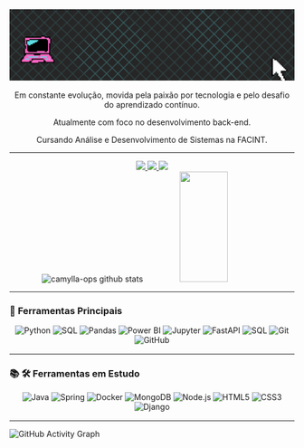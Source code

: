 <div align="center">
  <img src="oi.gif" alt="Imagem">
 

Em constante evolução, movida pela paixão por tecnologia e pelo desafio do aprendizado contínuo.

Atualmente com foco no desenvolvimento back-end.

Cursando Análise e Desenvolvimento de Sistemas na FACINT.

---

  
  <div>
    <a href="https://www.instagram.com/camylla.ops/" target="_blank">
      <img src="https://img.shields.io/badge/-Instagram-%23E4405F?style=for-the-badge&logo=instagram&logoColor=white" target="_blank">
    </a>
    <a href="mailto:camylla.oliveiraps@gmail.com">
      <img src="https://img.shields.io/badge/-Gmail-%23333?style=for-the-badge&logo=gmail&logoColor=white" target="_blank">
    </a>
    <a href="https://www.linkedin.com/in/camylla-ops/" target="_blank">
      <img src="https://img.shields.io/badge/-LinkedIn-%230077B5?style=for-the-badge&logo=linkedin&logoColor=white" target="_blank">
    </a>
  </div>
</div>

<div align="center">  
  <img width="49%" height="195px" src="https://github-readme-stats.vercel.app/api?username=camylla-ops&show_icons=true&count_private=true&hide_border=true&title_color=ff91a4&icon_color=ff91a4&text_color=c9d1d9&bg_color=0d1117" alt=" camylla-ops github stats" /> 
  <img width="41%" height="195px" src="https://github-readme-stats.vercel.app/api/top-langs/?username=camylla-ops&layout=compact&hide_border=true&title_color=ff91a4&text_color=ff91a4&bg_color=0d1117" />
</div>

---

### 🔧 **Ferramentas Principais**
<div align="center" style="margin:1rem 0;">
  <img src="https://img.shields.io/badge/Python-3776AB?style=for-the-badge&logo=python&logoColor=white" alt="Python">
  <img src="https://img.shields.io/badge/SQL-4479A1?style=for-the-badge&logo=postgresql&logoColor=white" alt="SQL">
  <img src="https://img.shields.io/badge/Pandas-150458?style=for-the-badge&logo=pandas&logoColor=white" alt="Pandas">
  <img src="https://img.shields.io/badge/PowerBI-F2C811?style=for-the-badge&logo=powerbi&logoColor=black" alt="Power BI">
  <img src="https://img.shields.io/badge/Jupyter-F37626?style=for-the-badge&logo=jupyter&logoColor=white" alt="Jupyter">
  <img src="https://img.shields.io/badge/FastAPI-009688?style=for-the-badge&logo=fastapi&logoColor=white" alt="FastAPI">
  <img src="https://img.shields.io/badge/SQL-4479A1?style=for-the-badge&logo=postgresql&logoColor=white" alt="SQL">
  <img src="https://img.shields.io/badge/Git-F05032?style=for-the-badge&logo=git&logoColor=white" alt="Git">
  <img src="https://img.shields.io/badge/GitHub-100000?style=for-the-badge&logo=github&logoColor=white" alt="GitHub">
</div>

---
### 📚 🛠️ **Ferramentas em Estudo**
<div align="center" style="margin:1rem 0;">
  <img src="https://img.shields.io/badge/Java-ED8B00?style=for-the-badge&logo=openjdk&logoColor=white" alt="Java">
  <img src="https://img.shields.io/badge/Spring-6DB33F?style=for-the-badge&logo=spring&logoColor=white" alt="Spring">
  <img src="https://img.shields.io/badge/Docker-2496ED?style=for-the-badge&logo=docker&logoColor=white" alt="Docker">
  <img src="https://img.shields.io/badge/MongoDB-4EA94B?style=for-the-badge&logo=mongodb&logoColor=white" alt="MongoDB">
  <img src="https://img.shields.io/badge/Node.js-339933?style=for-the-badge&logo=nodedotjs&logoColor=white" alt="Node.js">
  <img src="https://img.shields.io/badge/HTML5-E34F26?style=for-the-badge&logo=html5&logoColor=white" alt="HTML5">
  <img src="https://img.shields.io/badge/CSS3-1572B6?style=for-the-badge&logo=css3&logoColor=white" alt="CSS3">
  <img src="https://img.shields.io/badge/Django-092E20?style=for-the-badge&logo=django&logoColor=white" alt="Django">
 
</div>

---

![GitHub Activity Graph](https://github-readme-activity-graph.vercel.app/graph?username=camylla-ops&theme=react-dark&hide_border=true&area=true&custom_title=My+Journey&color=ff91a4&line=9e4c98&point=ffffff&area_color=ff91a433)
